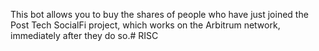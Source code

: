 This bot allows you to buy the shares of people who have just joined the Post Tech SocialFi project, which works on the Arbitrum network, immediately after they do so.# RISC
